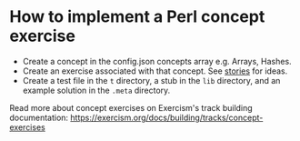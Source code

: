 # How to implement a Perl concept exercise

* Create a concept in the config.json concepts array e.g. Arrays, Hashes.
* Create an exercise associated with that concept. See [stories][stories] for ideas.
* Create a test file in the `t` directory, a stub in the `lib` directory, and an example solution in the `.meta` directory.

Read more about concept exercises on Exercism's track building documentation: https://exercism.org/docs/building/tracks/concept-exercises

[stories]: https://github.com/exercism/docs/tree/main/building/tracks/stories
